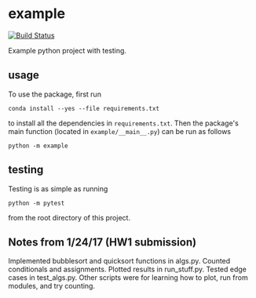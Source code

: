 # example

[![Build
Status](https://travis-ci.org/zoesteier/example.svg?branch=master)](https://travis-ci.org/zoesteier/example)

Example python project with testing.

## usage

To use the package, first run

```
conda install --yes --file requirements.txt
```

to install all the dependencies in `requirements.txt`. Then the package's
main function (located in `example/__main__.py`) can be run as follows

```
python -m example
```

## testing

Testing is as simple as running

```
python -m pytest
```

from the root directory of this project.

## Notes from 1/24/17 (HW1 submission)

Implemented bubblesort and quicksort functions in algs.py.
Counted conditionals and assignments.
Plotted results in run_stuff.py.
Tested edge cases in test_algs.py.
Other scripts were for learning how to plot, run from modules, and try counting.

